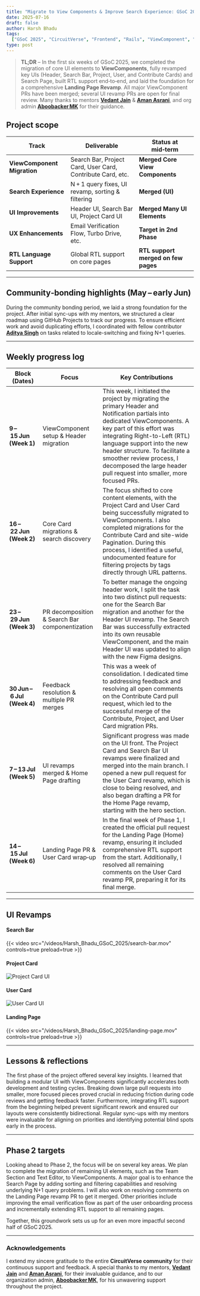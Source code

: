 ```yaml
---
title: "Migrate to View Components & Improve Search Experience: GSoC 2025 Phase 1 Report"
date: 2025-07-16
draft: false
author: Harsh Bhadu
tags:
  ["GSoC 2025", "CircuitVerse", "Frontend", "Rails", "ViewComponent", "UI/UX"]
type: post
---
```


> **TL;DR** – In the first six weeks of GSoC 2025, we completed the migration of core UI elements to **ViewComponents**, fully revamped key UIs (Header, Search Bar, Project, User, and Contribute Cards) and Search Page, built RTL support end‑to‑end, and laid the foundation for a comprehensive **Landing Page Revamp**. All major ViewComponent PRs have been merged; several UI revamp PRs are open for final review. Many thanks to mentors **[Vedant Jain](https://github.com/vedant-jain03)** & **[Aman Asrani](https://github.com/Asrani-Aman)**, and org admin **[Aboobacker MK](https://github.com/tachyons)** for their guidance.

## Project scope

| Track                       | Deliverable                                                | Status at mid‑term                  |
| --------------------------- | ---------------------------------------------------------- | ----------------------------------- |
| **ViewComponent Migration** | Search Bar, Project Card, User Card, Contribute Card, etc. | **Merged Core View Components**     |
| **Search Experience**       | N + 1 query fixes, UI revamp, sorting & filtering          | **Merged (UI)**                     |
| **UI Improvements**         | Header UI, Search Bar UI, Project Card UI                  | **Merged Many UI Elements**         |
| **UX Enhancements**         | Email Verification Flow, Turbo Drive, etc.                 | **Target in 2nd Phase**             |
| **RTL Language Support**    | Global RTL support on core pages                           | **RTL support merged on few pages** |

---

## Community‑bonding highlights (May – early Jun)

During the community bonding period, we laid a strong foundation for the project. After initial sync-ups with my mentors, we structured a clear roadmap using GitHub Projects to track our progress. To ensure efficient work and avoid duplicating efforts, I coordinated with fellow contributor **[Aditya Singh](https://github.com/salmoneatenbybear)** on tasks related to locale-switching and fixing N+1 queries.

---

## Weekly progress log

| Block (Dates)               | Focus                                          | Key Contributions                                                                                                                                                                                                                                                                                                                                             |
| --------------------------- | ---------------------------------------------- | ------------------------------------------------------------------------------------------------------------------------------------------------------------------------------------------------------------------------------------------------------------------------------------------------------------------------------------------------------------- |
| **9 – 15 Jun (Week 1)**     | ViewComponent setup & Header migration         | This week, I initiated the project by migrating the primary Header and Notification partials into dedicated ViewComponents. A key part of this effort was integrating Right-to-Left (RTL) language support into the new header structure. To facilitate a smoother review process, I decomposed the large header pull request into smaller, more focused PRs. |
| **16 – 22 Jun (Week 2)**    | Core Card migrations & search discovery        | The focus shifted to core content elements, with the Project Card and User Card being successfully migrated to ViewComponents. I also completed migrations for the Contribute Card and site-wide Pagination. During this process, I identified a useful, undocumented feature for filtering projects by tags directly through URL patterns.                   |
| **23 – 29 Jun (Week 3)**    | PR decomposition & Search Bar componentization | To better manage the ongoing header work, I split the task into two distinct pull requests: one for the Search Bar migration and another for the Header UI revamp. The Search Bar was successfully extracted into its own reusable ViewComponent, and the main Header UI was updated to align with the new Figma designs.                                     |
| **30 Jun – 6 Jul (Week 4)** | Feedback resolution & multiple PR merges       | This was a week of consolidation. I dedicated time to addressing feedback and resolving all open comments on the Contribute Card pull request, which led to the successful merge of the Contribute, Project, and User Card migration PRs.                                                                                                                     |
| **7 – 13 Jul (Week 5)**     | UI revamps merged & Home Page drafting         | Significant progress was made on the UI front. The Project Card and Search Bar UI revamps were finalized and merged into the main branch. I opened a new pull request for the User Card revamp, which is close to being resolved, and also began drafting a PR for the Home Page revamp, starting with the hero section.                                      |
| **14 – 15 Jul (Week 6)**    | Landing Page PR & User Card wrap‑up            | In the final week of Phase 1, I created the official pull request for the Landing Page (Home) revamp, ensuring it included comprehensive RTL support from the start. Additionally, I resolved all remaining comments on the User Card revamp PR, preparing it for its final merge.                                                                            |

---

## UI Revamps

#### Search Bar

{{< video src="/videos/Harsh_Bhadu_GSoC_2025/search-bar.mov" controls=true preload=true >}}

#### Project Card

![Project Card UI](/images/Harsh_Bhadu_GSoC_2025/project-card.png)

#### User Card

![User Card UI](/images/Harsh_Bhadu_GSoC_2025/user-card.png)

#### Landing Page

{{< video src="/videos/Harsh_Bhadu_GSoC_2025/landing-page.mov" controls=true preload=true >}}

---

## Lessons & reflections

The first phase of the project offered several key insights. I learned that building a modular UI with ViewComponents significantly accelerates both development and testing cycles. Breaking down large pull requests into smaller, more focused pieces proved crucial in reducing friction during code reviews and getting feedback faster. Furthermore, integrating RTL support from the beginning helped prevent significant rework and ensured our layouts were consistently bidirectional. Regular sync-ups with my mentors were invaluable for aligning on priorities and identifying potential blind spots early in the process.

---

## Phase 2 targets

Looking ahead to Phase 2, the focus will be on several key areas. We plan to complete the migration of remaining UI elements, such as the Team Section and Text Editor, to ViewComponents. A major goal is to enhance the Search Page by adding sorting and filtering capabilities and resolving underlying N+1 query problems. I will also work on resolving comments on the Landing Page revamp PR to get it merged. Other priorities include improving the email verification flow as part of the user onboarding process and incrementally extending RTL support to all remaining pages.

Together, this groundwork sets us up for an even more impactful second half of GSoC 2025.

---

### Acknowledgements

I extend my sincere gratitude to the entire **CircuitVerse community** for their continuous support and feedback. A special thanks to my mentors, **[Vedant Jain](https://github.com/vedant-jain03)** and **[Aman Asrani](https://github.com/Asrani-Aman)**, for their invaluable guidance, and to our organization admin, **[Aboobacker MK](https://github.com/tachyons)**, for his unwavering support throughout the project.
